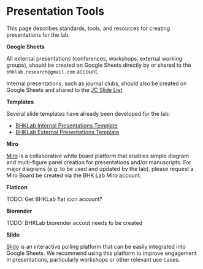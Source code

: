 # Presentation Tools

This page describes standards, tools, and resources for creating presentations for the lab.

**Google Sheets**

All external presentations (conferences, workshops, external working groups), should be created on Google Sheets directly by or shared to the `bhklab.research@gmail.com` account.

Internal presentations, such as journal clubs, should also be created on Google Sheets and shared to the [JC Slide List](https://docs.google.com/spreadsheets/d/17j4Pzs24Vkem04yUdMgydnpDWQEGwLaPxVF7j7PFapE/edit?gid=0#gid=0)


**Templates**

Several slide templates have already been developed for the lab: 

- [BHKLab Internal Presentations Template](https://docs.google.com/presentation/d/1GRdR3ExBVbXwgmjkHBp82i3x_mdQZPzJNHsEz1LiYWk/edit)
- [BHKLab External Presentations Template](https://docs.google.com/presentation/d/1B-iTfzHvVSOD9fW80NZz14ct6HENHWOgTxU8C673TmY/edit)



**Miro**

[Miro](https://miro.com/login/) is a collaborative white board platform that enables simple diagram and multi-figure panel creation for presentations and/or manuscripts. For major diagrams (e.g. to be used and updated by the lab), please request a Miro Board be created via the BHK Lab Miro account.


**Flaticon**

TODO: Get BHKLab flat icon account?

**Biorender**

TODO: BHKLab biorender accout needs to be created

**Slido**

[Slido](https://www.slido.com/) is an interactive polling platform that can be easily integrated into Google Sheets. We recommend using this platform to improve engagement in presentations, particularly workshops or other relevant use cases.
